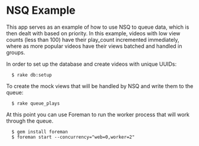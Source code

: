 # NSQ Example

This app serves as an example of how to use NSQ to queue data, which is then dealt with based on priority. In this example, videos with low view counts (less than 100) have their play_count incremented immediately, where as more popular videos have their views batched and handled in groups.

In order to set up the database and create videos with unique UUIDs:

```
  $ rake db:setup
```

To create the mock views that will be handled by NSQ and write them to the queue:

```
  $ rake queue_plays
```

At this point you can use Foreman to run the worker process that will work through the queue.

```
  $ gem install foreman
  $ foreman start --concurrency="web=0,worker=2"
```
